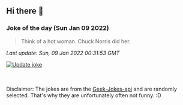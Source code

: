 ## Hi there 👋

### Joke of the day (Sun Jan 09 2022)
<!-- joke -->
>Think of a hot woman. Chuck Norris did her.
<!-- /joke -->

*Last update: Sun, 09 Jan 2022 00:31:53 GMT*

[![Update joke](https://github.com/nclskfm/nclskfm/actions/workflows/joke.yml/badge.svg)](https://github.com/nclskfm/nclskfm/actions/workflows/joke.yml)

<br><br>
Disclaimer: The jokes are from the [Geek-Jokes-api](https://github.com/sameerkumar18/geek-joke-api) and are randomly selected. That's why they are unfortunately often not funny. :D
